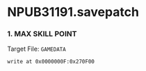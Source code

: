 # NPUB31191.savepatch

### 1. MAX SKILL POINT

Target File: `GAMEDATA`

```
write at 0x0000000F:0x270F00
```

